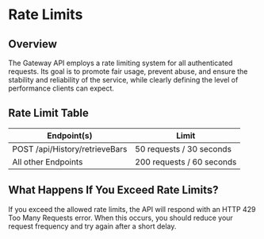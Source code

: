 # Rate Limits

## Overview

The Gateway API employs a rate limiting system for all authenticated requests. Its goal is to promote fair usage, prevent abuse, and ensure the stability and reliability of the service, while clearly defining the level of performance clients can expect.

## Rate Limit Table

| Endpoint(s) | Limit |
|-------------|-------|
| POST /api/History/retrieveBars | 50 requests / 30 seconds |
| All other Endpoints | 200 requests / 60 seconds |

## What Happens If You Exceed Rate Limits?

If you exceed the allowed rate limits, the API will respond with an HTTP 429 Too Many Requests error. When this occurs, you should reduce your request frequency and try again after a short delay.